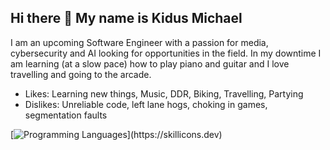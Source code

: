 ## Hi there 👋 My name is Kidus Michael
I am an upcoming Software Engineer with a passion for media, cybersecurity and AI looking for opportunities in the field. 
In my downtime I am learning (at a slow pace) how to play piano and guitar and I love travelling and going to the arcade.

- Likes: Learning new things, Music, DDR, Biking, Travelling, Partying
- Dislikes: Unreliable code, left lane hogs, choking in games, segmentation faults


[![Programming Languages](https://skillicons.dev/icons?i=python,cpp,java,js,html,css,)](https://skillicons.dev)


<!--
**akayangel218/akayangel218** is a ✨ _special_ ✨ repository because its `README.md` (this file) appears on your GitHub profile.

Here are some ideas to get you started:


- 🌱 I’m currently learning ...
- 👯 I’m looking to collaborate on ...
- 🤔 I’m looking for help with ...
- 💬 Ask me about ...
- 📫 How to reach me: ...
- 😄 Pronouns: ...
- ⚡ Fun fact: ...
-->
